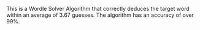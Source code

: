 This is a Wordle Solver Algorithm that correctly deduces the target word within an average of 3.67 guesses. The algorithm has an accuracy of over 99%.
